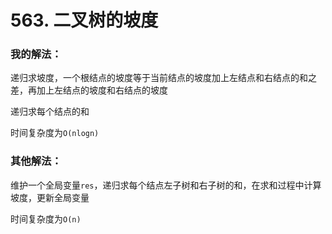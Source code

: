 # 563. 二叉树的坡度

### 我的解法：

递归求坡度，一个根结点的坡度等于当前结点的坡度加上左结点和右结点的和之差，再加上左结点的坡度和右结点的坡度

递归求每个结点的和

时间复杂度为`O(nlogn)`

### 其他解法：

维护一个全局变量`res`，递归求每个结点左子树和右子树的和，在求和过程中计算坡度，更新全局变量

时间复杂度为`O(n)`
